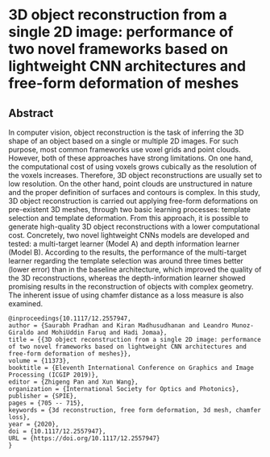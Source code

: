 # 3D object reconstruction from a single 2D image: performance of two novel frameworks based on lightweight CNN architectures and free-form deformation of meshes



## Abstract
In computer vision, object reconstruction is the task of inferring the 3D shape of an object based on a single or multiple 2D images. For such purpose, most common frameworks use voxel grids and point clouds. However, both of these approaches have strong limitations. On one hand, the computational cost of using voxels grows cubically as the resolution of the voxels increases. Therefore, 3D object reconstructions are usually set to low resolution. On the other hand, point clouds are unstructured in nature and the proper definition of surfaces and contours is complex. In this study, 3D object reconstruction is carried out applying free-form deformations on pre-existent 3D meshes, through two basic learning processes: template selection and template deformation. From this approach, it is possible to generate high-quality 3D object reconstructions with a lower computational cost. Concretely, two novel lightweight CNNs models are developed and tested: a multi-target learner (Model A) and depth information learner (Model B). According to the results, the performance of the multi-target learner regarding the template selection was around three times better (lower error) than in the baseline architecture, which improved the quality of the 3D reconstructions, whereas the depth-information learner showed promising results in the reconstruction of objects with complex geometry. The inherent issue of using chamfer distance as a loss measure is also examined.

```
@inproceedings{10.1117/12.2557947,
author = {Saurabh Pradhan and Kiran Madhusudhanan and Leandro Munoz-Giraldo and MohiUddin Faruq and Hadi Jomaa},
title = {{3D object reconstruction from a single 2D image: performance of two novel frameworks based on lightweight CNN architectures and free-form deformation of meshes}},
volume = {11373},
booktitle = {Eleventh International Conference on Graphics and Image Processing (ICGIP 2019)},
editor = {Zhigeng Pan and Xun Wang},
organization = {International Society for Optics and Photonics},
publisher = {SPIE},
pages = {705 -- 715},
keywords = {3d reconstruction, free form deformation, 3d mesh, chamfer loss},
year = {2020},
doi = {10.1117/12.2557947},
URL = {https://doi.org/10.1117/12.2557947}
}
```

